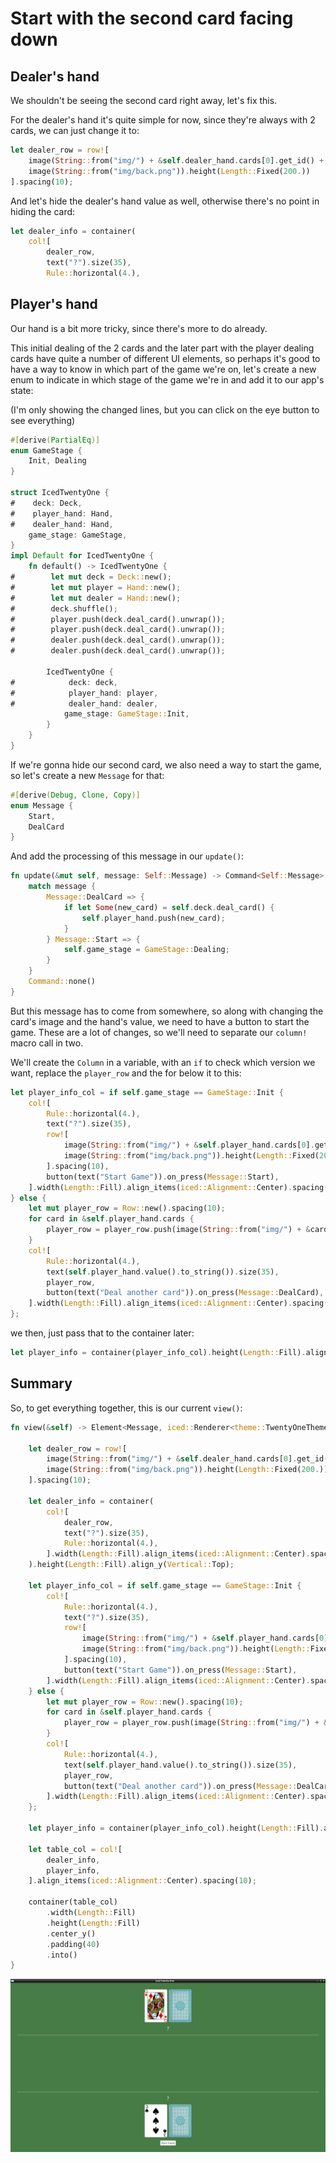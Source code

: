 # Start with the second card facing down

## Dealer's hand

We shouldn't be seeing the second card right away, let's fix this.

For the dealer's hand it's quite simple for now, since they're always with 2 cards, we can just change it to:

```rust
let dealer_row = row![
    image(String::from("img/") + &self.dealer_hand.cards[0].get_id() + ".png").height(Length::Fixed(200.)),
    image(String::from("img/back.png")).height(Length::Fixed(200.))
].spacing(10);
```

And let's hide the dealer's hand value as well, otherwise there's no point in hiding the card:
```rust
let dealer_info = container(
    col![
        dealer_row,
        text("?").size(35),
        Rule::horizontal(4.),
```

## Player's hand

Our hand is a bit more tricky, since there's more to do already.

This initial dealing of the 2 cards and the later part with the player dealing cards have quite a number of different UI elements, so perhaps it's good to have a way to know in which part of the game we're on, let's create a new enum to indicate in which stage of the game we're in and add it to our app's state:

(I'm only showing the changed lines, but you can click on the eye button to see everything)

```rust
#[derive(PartialEq)]
enum GameStage {
    Init, Dealing
}

struct IcedTwentyOne {
#    deck: Deck,
#    player_hand: Hand,
#    dealer_hand: Hand,
    game_stage: GameStage,
}
impl Default for IcedTwentyOne {
    fn default() -> IcedTwentyOne {
#        let mut deck = Deck::new();
#        let mut player = Hand::new();
#        let mut dealer = Hand::new();
#        deck.shuffle();
#        player.push(deck.deal_card().unwrap());
#        player.push(deck.deal_card().unwrap());
#        dealer.push(deck.deal_card().unwrap());
#        dealer.push(deck.deal_card().unwrap());

        IcedTwentyOne {
#            deck: deck,
#            player_hand: player,
#            dealer_hand: dealer,
            game_stage: GameStage::Init,
        }
    }
}
```

If we're gonna hide our second card, we also need a way to start the game, so let's create a new `Message` for that:

```rust
#[derive(Debug, Clone, Copy)]
enum Message {
    Start,
    DealCard
}
```

And add the processing of this message in our `update()`:
```rust
fn update(&mut self, message: Self::Message) -> Command<Self::Message> {
    match message {
        Message::DealCard => {
            if let Some(new_card) = self.deck.deal_card() {
                self.player_hand.push(new_card);
            }
        } Message::Start => {
            self.game_stage = GameStage::Dealing;
        }
    }
    Command::none()
}
```

But this message has to come from somewhere, so along with changing the card's image and the hand's value, we need to have a button to start the game. These are a lot of changes, so we'll need to separate our `column!` macro call in two.


We'll create the `Column` in a variable, with an `if` to check which version we want, replace the `player_row` and the for below it to this:

```rust
let player_info_col = if self.game_stage == GameStage::Init {
    col![
        Rule::horizontal(4.),
        text("?").size(35),
        row![
            image(String::from("img/") + &self.player_hand.cards[0].get_id() + ".png").height(Length::Fixed(200.)),
            image(String::from("img/back.png")).height(Length::Fixed(200.)),
        ].spacing(10),
        button(text("Start Game")).on_press(Message::Start),
    ].width(Length::Fill).align_items(iced::Alignment::Center).spacing(20)
} else {
    let mut player_row = Row::new().spacing(10);
    for card in &self.player_hand.cards {
        player_row = player_row.push(image(String::from("img/") + &card.get_id() + ".png").height(Length::Fixed(200.)));
    }
    col![
        Rule::horizontal(4.),
        text(self.player_hand.value().to_string()).size(35),
        player_row,
        button(text("Deal another card")).on_press(Message::DealCard),
    ].width(Length::Fill).align_items(iced::Alignment::Center).spacing(20)
};
```

we then, just pass that to the container later:
```rust
let player_info = container(player_info_col).height(Length::Fill).align_y(Vertical::Bottom);
```
## Summary

So, to get everything together, this is our current `view()`:
```rust
fn view(&self) -> Element<Message, iced::Renderer<theme::TwentyOneTheme>> {

    let dealer_row = row![
        image(String::from("img/") + &self.dealer_hand.cards[0].get_id() + ".png").height(Length::Fixed(200.)),
        image(String::from("img/back.png")).height(Length::Fixed(200.))
    ].spacing(10);

    let dealer_info = container(
        col![
            dealer_row,
            text("?").size(35),
            Rule::horizontal(4.),
        ].width(Length::Fill).align_items(iced::Alignment::Center).spacing(20)
    ).height(Length::Fill).align_y(Vertical::Top);

    let player_info_col = if self.game_stage == GameStage::Init {
        col![
            Rule::horizontal(4.),
            text("?").size(35),
            row![
                image(String::from("img/") + &self.player_hand.cards[0].get_id() + ".png").height(Length::Fixed(200.)),
                image(String::from("img/back.png")).height(Length::Fixed(200.)),
            ].spacing(10),
            button(text("Start Game")).on_press(Message::Start),
        ].width(Length::Fill).align_items(iced::Alignment::Center).spacing(20)
    } else {
        let mut player_row = Row::new().spacing(10);
        for card in &self.player_hand.cards {
            player_row = player_row.push(image(String::from("img/") + &card.get_id() + ".png").height(Length::Fixed(200.)));
        }
        col![
            Rule::horizontal(4.),
            text(self.player_hand.value().to_string()).size(35),
            player_row,
            button(text("Deal another card")).on_press(Message::DealCard),
        ].width(Length::Fill).align_items(iced::Alignment::Center).spacing(20)
    };

    let player_info = container(player_info_col).height(Length::Fill).align_y(Vertical::Bottom);

    let table_col = col![
        dealer_info,
        player_info,
    ].align_items(iced::Alignment::Center).spacing(10);

    container(table_col)
        .width(Length::Fill)
        .height(Length::Fill)
        .center_y()
        .padding(40)
        .into()
}
```

![screenshot of the current gui](./img/11face_down.jpg)
